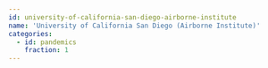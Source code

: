 ```yaml
---
id: university-of-california-san-diego-airborne-institute
name: 'University of California San Diego (Airborne Institute)'
categories:
  - id: pandemics
    fraction: 1
---
```

